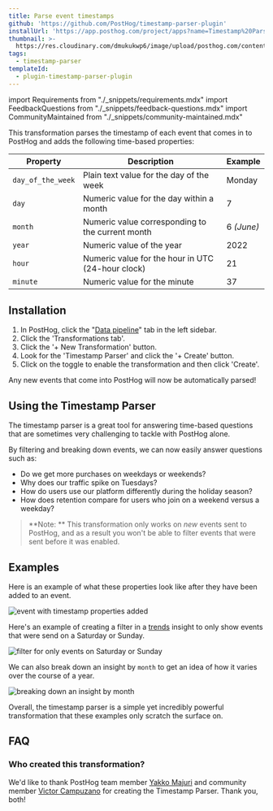 ```yaml
---
title: Parse event timestamps
github: 'https://github.com/PostHog/timestamp-parser-plugin'
installUrl: 'https://app.posthog.com/project/apps?name=Timestamp%20Parser'
thumbnail: >-
  https://res.cloudinary.com/dmukukwp6/image/upload/posthog.com/contents/cdp/thumbnails/timestamp-parser.png
tags:
  - timestamp-parser
templateId: 
  - plugin-timestamp-parser-plugin
---
```


import Requirements from "./_snippets/requirements.mdx"
import FeedbackQuestions from "./_snippets/feedback-questions.mdx"
import CommunityMaintained from "./_snippets/community-maintained.mdx"

This transformation parses the timestamp of each event that comes in to PostHog and adds the following time-based properties:

| Property          | Description                                       | Example    |
| ----------------- | ------------------------------------------------- | ---------- |
| `day_of_the_week` | Plain text value for the day of the week          | Monday     |
| `day`             | Numeric value for the day within a month          | 7          |
| `month`           | Numeric value corresponding to the current month  | 6 _(June)_ |
| `year`            | Numeric value of the year                         | 2022       |
| `hour`            | Numeric value for the hour in UTC (24-hour clock) | 21         |
| `minute`          | Numeric value for the minute                      | 37         |

<Requirements />

## Installation

1. In PostHog, click the "[Data pipeline](https://us.posthog.com/pipeline)" tab in the left sidebar.
2. Click the 'Transformations tab'.
3. Click the '+ New Transformation' button.
4. Look for the 'Timestamp Parser' and click the '+ Create' button.
5. Click on the toggle to enable the transformation and then click 'Create'.

Any new events that come into PostHog will now be automatically parsed!

## Using the Timestamp Parser

The timestamp parser is a great tool for answering time-based questions that are sometimes very challenging to tackle with PostHog alone.

By filtering and breaking down events, we can now easily answer questions such as:

- Do we get more purchases on weekdays or weekends?
- Why does our traffic spike on Tuesdays?
- How do users use our platform differently during the holiday season?
- How does retention compare for users who join on a weekend versus a weekday?

> **Note: ** This transformation only works on _new_ events sent to PostHog, and as a result you won't be able to filter events that were sent before it was enabled.

## Examples

Here is an example of what these properties look like after they have been added to an event.

![event with timestamp properties added](https://res.cloudinary.com/dmukukwp6/image/upload/v1710055416/posthog.com/contents/images/docs/apps/timestamp-parser/timestamp-properties.png)

Here's an example of creating a filter in a [trends](/docs/user-guides/trends) insight to only show events that were send on a Saturday or Sunday.

![filter for only events on Saturday or Sunday](https://res.cloudinary.com/dmukukwp6/image/upload/v1710055416/posthog.com/contents/images/docs/apps/timestamp-parser/weekend-filter.png)

We can also break down an insight by `month` to get an idea of how it varies over the course of a year.

![breaking down an insight by month](https://res.cloudinary.com/dmukukwp6/image/upload/v1710055416/posthog.com/contents/images/docs/apps/timestamp-parser/month-breakdown.png)

Overall, the timestamp parser is a simple yet incredibly powerful transformation that these examples only scratch the surface on.

## FAQ

### Who created this transformation?

We'd like to thank PostHog team member [Yakko Majuri](https://github.com/yakkomajuri) and community member [Victor Campuzano](https://github.com/vicampuzano) for creating the Timestamp Parser. Thank you, both!

<CommunityMaintained />

<FeedbackQuestions />
